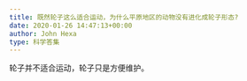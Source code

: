 ```yaml
---
title: 既然轮子这么适合运动，为什么平原地区的动物没有进化成轮子形态?
date: 2020-01-26 14:47:13+00:00
author: John Hexa
type: 科学答集
---
```

轮子并不适合运动，轮子只是方便维护。


